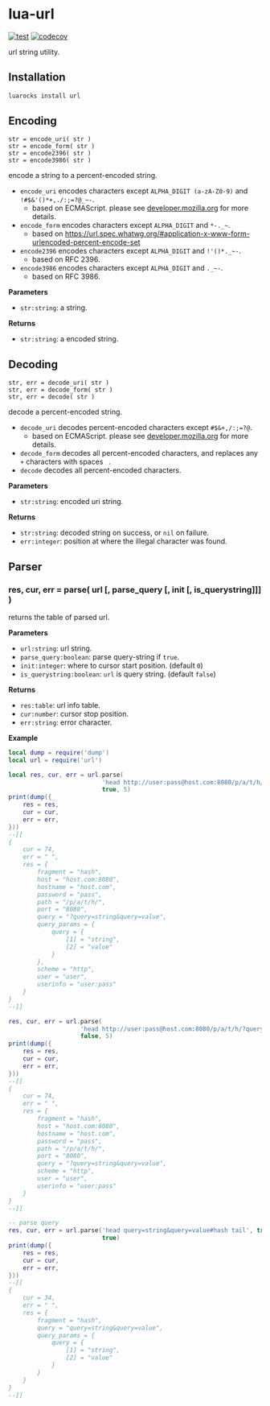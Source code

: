 lua-url
====

[![test](https://github.com/mah0x211/lua-url/actions/workflows/test.yml/badge.svg)](https://github.com/mah0x211/lua-url/actions/workflows/test.yml)
[![codecov](https://codecov.io/gh/mah0x211/lua-url/branch/master/graph/badge.svg)](https://codecov.io/gh/mah0x211/lua-url)


url string utility.

## Installation

```sh
luarocks install url
```


## Encoding

```
str = encode_uri( str )
str = encode_form( str )
str = encode2396( str )
str = encode3986( str )
```

encode a string to a percent-encoded string.

- `encode_uri` encodes characters except `ALPHA_DIGIT (a-zA-Z0-9)` and `!#$&'()*+,./:;=?@_~-`.
  - based on ECMAScript. please see [developer.mozilla.org](https://developer.mozilla.org/en-US/docs/Web/JavaScript/Reference/Global_Objects/encodeURI) for more details.
- `encode_form` encodes characters except `ALPHA_DIGIT` and `*-._~`.
  - based on https://url.spec.whatwg.org/#application-x-www-form-urlencoded-percent-encode-set
- `encode2396` encodes characters except `ALPHA_DIGIT` and `!'()*._~-`.
  - based on RFC 2396.
- `encode3986` encodes characters except `ALPHA_DIGIT` and `._~-`.
  - based on RFC 3986.


**Parameters**

- `str:string`: a string.

**Returns**

- `str:string`: a encoded string.


## Decoding

```
str, err = decode_uri( str )
str, err = decode_form( str )
str, err = decode( str )
```

decode a percent-encoded string.

- `decode_uri` decodes percent-encoded characters except `#$&+,/:;=?@`.
  - based on ECMAScript. please see [developer.mozilla.org](https://developer.mozilla.org/en-US/docs/Web/JavaScript/Reference/Global_Objects/decodeURI) for more details.
- `decode_form` decodes all percent-encoded characters, and replaces any `+` characters with spaces ` `.
- `decode` decodes all percent-encoded characters.

**Parameters**

- `str:string`: encoded uri string.

**Returns**

- `str:string`: decoded string on success, or `nil` on failure.
- `err:integer`: position at where the illegal character was found.


## Parser

### res, cur, err = parse( url [, parse_query [, init [, is_querystring]]] )

returns the table of parsed url.

**Parameters**

- `url:string`: url string.
- `parse_query:boolean`: parse query-string if `true`.
- `init:integer`: where to cursor start position. (default `0`)
- `is_querystring:boolean`: `url` is query string. (default `false`)

**Returns**

- `res:table`: url info table.
- `cur:number`: cursor stop position.
- `err:string`: error character.


**Example**

```lua
local dump = require('dump')
local url = require('url')

local res, cur, err = url.parse(
                          'head http://user:pass@host.com:8080/p/a/t/h/?query=string&query=value#hash tail',
                          true, 5)
print(dump({
    res = res,
    cur = cur,
    err = err,
}))
--[[
{
    cur = 74,
    err = " ",
    res = {
        fragment = "hash",
        host = "host.com:8080",
        hostname = "host.com",
        password = "pass",
        path = "/p/a/t/h/",
        port = "8080",
        query = "?query=string&query=value",
        query_params = {
            query = {
                [1] = "string",
                [2] = "value"
            }
        },
        scheme = "http",
        user = "user",
        userinfo = "user:pass"
    }
}
--]]

res, cur, err = url.parse(
                    'head http://user:pass@host.com:8080/p/a/t/h/?query=string&query=value#hash tail',
                    false, 5)
print(dump({
    res = res,
    cur = cur,
    err = err,
}))
--[[
{
    cur = 74,
    err = " ",
    res = {
        fragment = "hash",
        host = "host.com:8080",
        hostname = "host.com",
        password = "pass",
        path = "/p/a/t/h/",
        port = "8080",
        query = "?query=string&query=value",
        scheme = "http",
        user = "user",
        userinfo = "user:pass"
    }
}
--]]

-- parse query
res, cur, err = url.parse('head query=string&query=value#hash tail', true, 5,
                          true)
print(dump({
    res = res,
    cur = cur,
    err = err,
}))
--[[
{
    cur = 34,
    err = " ",
    res = {
        fragment = "hash",
        query = "query=string&query=value",
        query_params = {
            query = {
                [1] = "string",
                [2] = "value"
            }
        }
    }
}
--]]
```
